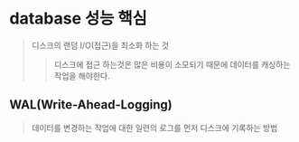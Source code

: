 # database 성능 핵심

> 디스크의 랜덤 I/O(접근)을 최소화 하는 것
>
> > 디스크에 접근 하는것은 많은 비용이 소모되기 때문에 데이터를 캐싱하는 작업을 해야한다.

## WAL(Write-Ahead-Logging)

> 데이터를 변경하는 작업에 대한 일련의 로그를 먼저 디스크에 기록하는 방법
